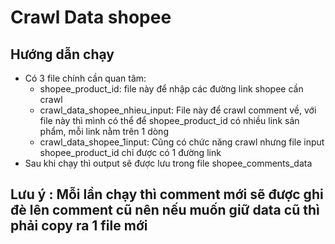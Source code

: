 # Crawl Data shopee
## Hướng dẫn chạy
- Có 3 file chính cần quan tâm: 
  - shopee_product_id: file này để nhập các đường link shopee cần crawl
  - crawl_data_shopee_nhieu_input: File này để crawl comment về, với file này thì mình có thể để shopee_product_id có nhiều link sản phẩm, mỗi link nằm trên 1 dòng
  - crawl_data_shopee_1input: Cũng có chức năng crawl nhưng file input shopee_product_id chỉ được có 1 đường link 
- Sau khi chạy thì output sẽ được lưu trong file shopee_comments_data
## Lưu ý : Mỗi lần chạy thì comment mới sẽ được ghi đè lên comment cũ nên nếu muốn giữ data cũ thì phải copy ra 1 file mới
